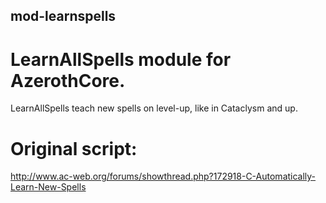 ## mod-learnspells

# LearnAllSpells module for AzerothCore.

LearnAllSpells teach new spells on level-up, like in Cataclysm and up.

# Original script:
http://www.ac-web.org/forums/showthread.php?172918-C-Automatically-Learn-New-Spells